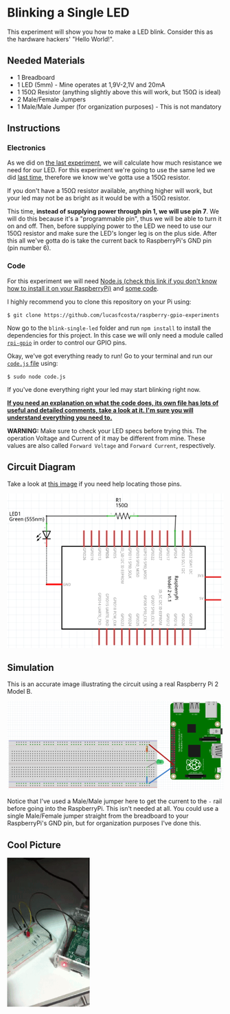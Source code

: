 # Blinking a Single LED

This experiment will show you how to make a LED blink. Consider this as the hardware hackers' "Hello World!".

## Needed Materials

- 1 Breadboard
- 1 LED (5mm) - Mine operates at 1,9V-2,1V and 20mA
- 1 150Ω Resistor (anything slightly above this will work, but 150Ω is ideal)
- 2 Male/Female Jumpers
- 1 Male/Male Jumper (for organization purposes) - This is not mandatory

## Instructions

### Electronics

As we did on [the last experiment](../single-led/README.md), we will calculate how much resistance we need for our LED. For this experiment we're going to use the same led we did [last time](../single-led/README.md), therefore we know we've gotta use a 150Ω resistor.

If you don't have a 150Ω resistor available, anything higher will work, but your led may not be as bright as it would be with a 150Ω resistor.

This time, **instead of supplying power through pin 1, we will use pin 7**. We will do this because it's a "programmable pin", thus we will be able to turn it on and off. Then, before supplying power to the LED we need to use our 150Ω resistor and make sure the LED's longer leg is on the plus side. After this all we've gotta do is take the current back to RaspberryPi's GND pin (pin number 6).

### Code

For this experiment we will need [Node.js (check this link if you don't know how to install it on your RaspberryPi)](http://blog.wia.io/installing-node-js-v4-0-0-on-a-raspberry-pi/) and [some code](./code.js).

I highly recommend you to clone this repository on your Pi using:

```
$ git clone https://github.com/lucasfcosta/raspberry-gpio-experiments
```

Now go to the `blink-single-led` folder and run `npm install` to install the dependencies for this project. In this case we will only need a module called [`rpi-gpio`](https://www.npmjs.com/package/rpi-gpio) in order to control our GPIO pins.

Okay, we've got everything ready to run! Go to your terminal and run our [`code.js` file](./code.js) using:

```
$ sudo node code.js
```

If you've done everything right your led may start blinking right now.

[**If you need an explanation on what the code does, its own file has lots of useful and detailed comments, take a look at it. I'm sure you will understand everything you need to.**](./code.js)

**WARNING:** Make sure to check your LED specs before trying this. The operation Voltage and Current of it may be different from mine. These values are also called `Forward Voltage` and `Forward Current`, respectively.


## Circuit Diagram

Take a look at [this image](../rp2-pins.png?raw=true) if you need help locating those pins.

![Circuit Diagram](./diagram.png?raw=true)


## Simulation

This is an accurate image illustrating the circuit using a real Raspberry Pi 2 Model B.

![Fritzing Simulation](./fritzing-simulation.png?raw=true)

Notice that I've used a Male/Male jumper here to get the current to the `-` rail before going into the RaspberryPi. This isn't needed at all. You could use a single Male/Female jumper straight from the breadboard to your RaspberryPi's GND pin, but for organization purposes I've done this.


## Cool Picture

![Cool Picture](./cool-picture.gif?raw=true)
